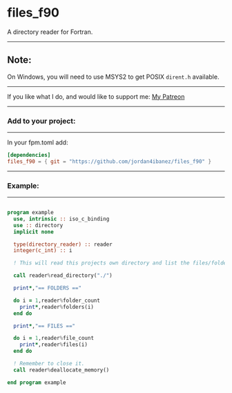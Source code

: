 # files_f90
A directory reader for Fortran.

-----

## Note:

On Windows, you will need to use MSYS2 to get POSIX ``dirent.h`` available.

-----

If you like what I do, and would like to support me: [My Patreon](https://www.patreon.com/jordan4ibanez)

-----

### Add to your project:

-----

In your fpm.toml add:

```toml
[dependencies]
files_f90 = { git = "https://github.com/jordan4ibanez/files_f90" }
```

-----

### Example:

-----

```fortran

program example
  use, intrinsic :: iso_c_binding
  use :: directory
  implicit none

  type(directory_reader) :: reader
  integer(c_int) :: i

  ! This will read this projects own directory and list the files/folders.

  call reader%read_directory("./")

  print*,"== FOLDERS =="

  do i = 1,reader%folder_count
    print*,reader%folders(i)
  end do

  print*,"== FILES =="

  do i = 1,reader%file_count
    print*,reader%files(i)
  end do

  ! Remember to close it.
  call reader%deallocate_memory()

end program example

```
